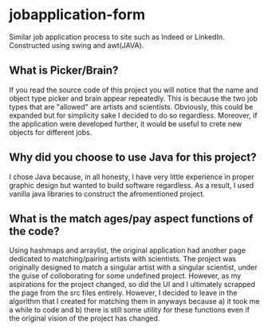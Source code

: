 # jobapplication-form
Similar job application process to site such as Indeed or LinkedIn. Constructed using swing and awt(JAVA).

## What is Picker/Brain?

If you read the source code of this project you will notice that the name and object type picker and brain appear repeatedly. This is because the two job types that are "allowed" are artists and scientists.
Obviously, this could be expanded but for simplicity sake I decided to do so regardless. Moreover, if the application were developed further, it would be useful to crete new objects for different jobs.

## Why did you choose to use Java for this project?

I chose Java because, in all honesty, I have very little experience in proper graphic design but wanted to build software regardless. As a result, I used vanilla java libraries to construct the afromentioned
project. 

## What is the match ages/pay aspect functions of the code?

Using hashmaps and arraylist, the original application had another page dedicated to matching/pairing artists with scientists. The project was originally designed to match a singular artist with a singular
scientist, under the guise of colloborating for some undefined project. However, as my aspirations for the project changed, so did the UI and I ultimately scrapped the page from the src files entirely.
However, I decided to leave in the algorithm that I created for matching them in anyways because a) it took me a while to code and b) there is still some utility for these functions even if the original
vision of the project has changed. 
